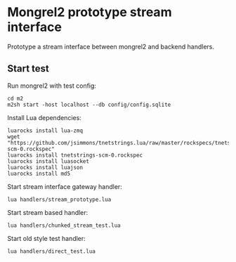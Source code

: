 Mongrel2 prototype stream interface
====================================

Prototype a stream interface between mongrel2 and backend handlers. 


Start test
---------------------------

Run mongrel2 with test config:

	cd m2
	m2sh start -host localhost --db config/config.sqlite


Install Lua dependencies:

	luarocks install lua-zmq
	wget "https://github.com/jsimmons/tnetstrings.lua/raw/master/rockspecs/tnetstrings-scm-0.rockspec"
	luarocks install tnetstrings-scm-0.rockspec
	luarocks install luasocket
	luarocks install luajson
	luarocks install md5


Start stream interface gateway handler:

	lua handlers/stream_prototype.lua 


Start stream based handler:

	lua handlers/chunked_stream_test.lua


Start old style test handler:

	lua handlers/direct_test.lua



